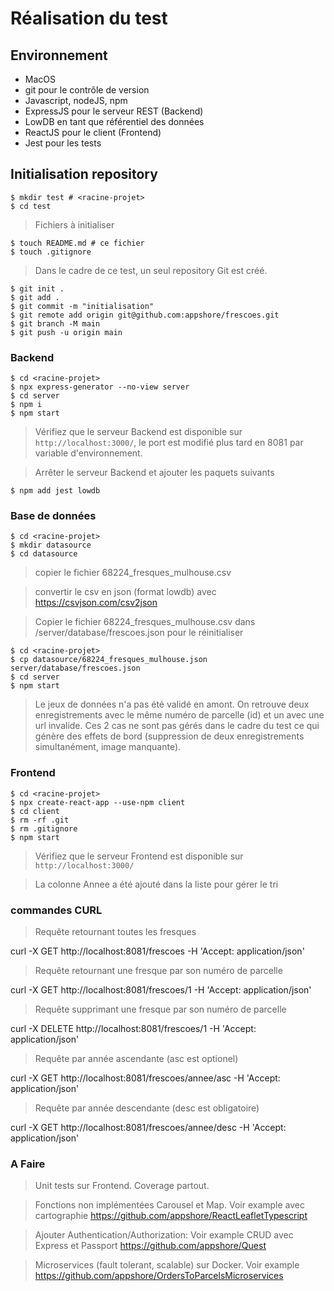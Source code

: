 # Réalisation du test

## Environnement
* MacOS
* git pour le contrôle de version
* Javascript, nodeJS, npm
* ExpressJS pour le serveur REST (Backend)
* LowDB en tant que référentiel des données
* ReactJS pour le client (Frontend)
* Jest pour les tests

## Initialisation repository
    $ mkdir test # <racine-projet>
    $ cd test
 
> Fichiers à initialiser

    $ touch README.md # ce fichier
    $ touch .gitignore

> Dans le cadre de ce test, un seul repository Git est créé. 

    $ git init .
    $ git add .
    $ git commit -m "initialisation"
    $ git remote add origin git@github.com:appshore/frescoes.git
    $ git branch -M main
    $ git push -u origin main

### Backend
    $ cd <racine-projet>
    $ npx express-generator --no-view server 
    $ cd server
    $ npm i
    $ npm start

> Vérifiez que le serveur Backend est disponible sur `http://localhost:3000/`, le port est modifié plus tard en 8081 par variable d'environnement.

> Arrêter le serveur Backend et ajouter les paquets suivants

    $ npm add jest lowdb

### Base de données
    $ cd <racine-projet> 
    $ mkdir datasource
    $ cd datasource

> copier le fichier 68224_fresques_mulhouse.csv

> convertir le csv en json (format lowdb) avec https://csvjson.com/csv2json

> Copier le fichier 68224_fresques_mulhouse.csv dans <racine-projet>/server/database/frescoes.json pour le réinitialiser

    $ cd <racine-projet>
    $ cp datasource/68224_fresques_mulhouse.json server/database/frescoes.json
    $ cd server
    $ npm start

> Le jeux de données n'a pas été validé en amont. On retrouve deux enregistrements avec le même numéro de parcelle (id) et un avec une url invalide. Ces 2 cas ne sont pas gérés dans le cadre du test ce qui génère des effets de bord (suppression de deux enregistrements simultanément, image manquante).

### Frontend
    $ cd <racine-projet>
    $ npx create-react-app --use-npm client 
    $ cd client
    $ rm -rf .git
    $ rm .gitignore
    $ npm start

> Vérifiez que le serveur Frontend est disponible sur `http://localhost:3000/`

> La colonne Annee a été ajouté dans la liste pour gérer le tri 

### commandes CURL

> Requête retournant toutes les fresques

curl -X GET http://localhost:8081/frescoes -H 'Accept: application/json'

> Requête retournant une fresque par son numéro de parcelle

curl -X GET http://localhost:8081/frescoes/1 -H 'Accept: application/json'

> Requête supprimant une fresque par son numéro de parcelle

curl -X DELETE http://localhost:8081/frescoes/1 -H 'Accept: application/json'

> Requête par année ascendante (asc est optionel)

curl -X GET http://localhost:8081/frescoes/annee/asc -H 'Accept: application/json'

> Requête par année descendante (desc est obligatoire)

curl -X GET http://localhost:8081/frescoes/annee/desc -H 'Accept: application/json'

### A Faire

> Unit tests sur Frontend. Coverage partout.

> Fonctions non implémentées Carousel et Map. Voir example avec cartographie https://github.com/appshore/ReactLeafletTypescript

> Ajouter Authentication/Authorization: Voir example CRUD avec Express et Passport https://github.com/appshore/Quest

> Microservices (fault tolerant, scalable) sur Docker. Voir example https://github.com/appshore/OrdersToParcelsMicroservices